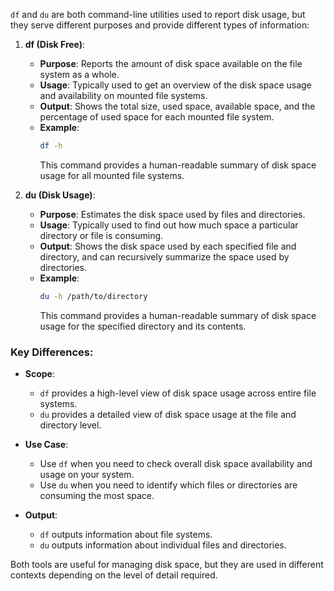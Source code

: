 `df` and `du` are both command-line utilities used to report disk usage, but they serve different purposes and provide different types of information:

1. **df (Disk Free)**:
   - **Purpose**: Reports the amount of disk space available on the file system as a whole.
   - **Usage**: Typically used to get an overview of the disk space usage and availability on mounted file systems.
   - **Output**: Shows the total size, used space, available space, and the percentage of used space for each mounted file system.
   - **Example**:
     ```sh
     df -h
     ```
     This command provides a human-readable summary of disk space usage for all mounted file systems.

2. **du (Disk Usage)**:
   - **Purpose**: Estimates the disk space used by files and directories.
   - **Usage**: Typically used to find out how much space a particular directory or file is consuming.
   - **Output**: Shows the disk space used by each specified file and directory, and can recursively summarize the space used by directories.
   - **Example**:
     ```sh
     du -h /path/to/directory
     ```
     This command provides a human-readable summary of disk space usage for the specified directory and its contents.

### Key Differences:
- **Scope**:
  - `df` provides a high-level view of disk space usage across entire file systems.
  - `du` provides a detailed view of disk space usage at the file and directory level.

- **Use Case**:
  - Use `df` when you need to check overall disk space availability and usage on your system.
  - Use `du` when you need to identify which files or directories are consuming the most space.

- **Output**:
  - `df` outputs information about file systems.
  - `du` outputs information about individual files and directories.

Both tools are useful for managing disk space, but they are used in different contexts depending on the level of detail required.
